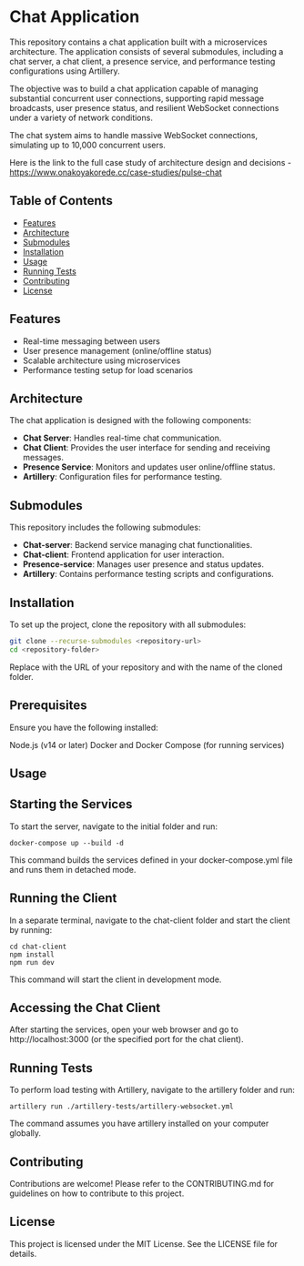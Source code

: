 # Chat Application

This repository contains a chat application built with a microservices architecture. The application consists of several submodules, including a chat server, a chat client, a presence service, and performance testing configurations using Artillery.

The objective was to build a chat application capable of managing substantial concurrent user connections, supporting rapid message broadcasts, user presence status, and resilient WebSocket connections under a variety of network conditions.

The chat system aims to handle massive WebSocket connections, simulating up to 10,000 concurrent users.

Here is the link to the full case study of architecture design and decisions - https://www.onakoyakorede.cc/case-studies/pulse-chat

## Table of Contents
- [Features](#features)
- [Architecture](#architecture)
- [Submodules](#submodules)
- [Installation](#installation)
- [Usage](#usage)
- [Running Tests](#running-tests)
- [Contributing](#contributing)
- [License](#license)

## Features
- Real-time messaging between users
- User presence management (online/offline status)
- Scalable architecture using microservices
- Performance testing setup for load scenarios

## Architecture
The chat application is designed with the following components:
- **Chat Server**: Handles real-time chat communication.
- **Chat Client**: Provides the user interface for sending and receiving messages.
- **Presence Service**: Monitors and updates user online/offline status.
- **Artillery**: Configuration files for performance testing.

## Submodules
This repository includes the following submodules:
- **Chat-server**: Backend service managing chat functionalities.
- **Chat-client**: Frontend application for user interaction.
- **Presence-service**: Manages user presence and status updates.
- **Artillery**: Contains performance testing scripts and configurations.

## Installation
To set up the project, clone the repository with all submodules:

```bash
git clone --recurse-submodules <repository-url>
cd <repository-folder>
```

Replace <repository-url> with the URL of your repository and <repository-folder> with the name of the cloned folder.

## Prerequisites
Ensure you have the following installed:

Node.js (v14 or later)
Docker and Docker Compose (for running services)

## Usage
## Starting the Services
To start the server, navigate to the initial folder and run:
```
docker-compose up --build -d
```
This command builds the services defined in your docker-compose.yml file and runs them in detached mode.

## Running the Client
In a separate terminal, navigate to the chat-client folder and start the client by running:
```
cd chat-client
npm install
npm run dev
```
This command will start the client in development mode.

## Accessing the Chat Client
After starting the services, open your web browser and go to http://localhost:3000 (or the specified port for the chat client).

## Running Tests
To perform load testing with Artillery, navigate to the artillery folder and run:

```
artillery run ./artillery-tests/artillery-websocket.yml
```
The command assumes you have artillery installed on your computer globally.

## Contributing
Contributions are welcome! Please refer to the CONTRIBUTING.md for guidelines on how to contribute to this project.

## License
This project is licensed under the MIT License. See the LICENSE file for details.